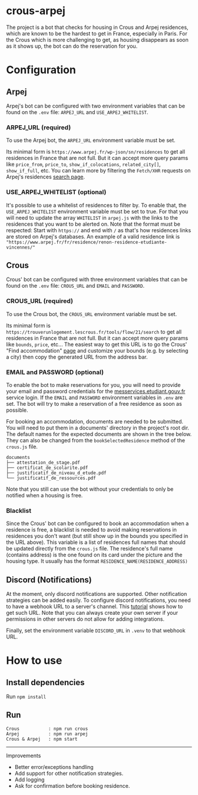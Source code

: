 
# crous-arpej
The project is a bot that checks for housing in Crous and Arpej residences, which are known to be the hardest to get in France, especially in Paris. 
For the Crous which is more challenging to get, as housing disappears as soon as it shows up, the bot can do the reservation for you.

# Configuration
## Arpej

Arpej's bot can be configured with two environment variables that can be found on the `.env` file: `ARPEJ_URL` and `USE_ARPEJ_WHITELIST`.

### ARPEJ_URL (required)
To use the Arpej bot, the `ARPEJ_URL` environment variable must be set.

Its minimal form is `https://www.arpej.fr/wp-json/sn/residences` to get all residences in France that are not full. 
But it can accept more query params like `price_from`, `price_to`, `show_if_colocations`, `related_city[]`, `show_if_full`, etc. 
You can learn more by filtering the `Fetch/XHR` requests on Arpej's residences [search page](https://www.arpej.fr/fr/nos-residences).

### USE_ARPEJ_WHITELIST (optional)

It's possible to use a whitelist of residences to filter by. To enable that, the `USE_ARPEJ_WHITELIST` environment variable must be set to true.
For that you will need to update the array `WHITELIST` in `arpej.js` with the links to the residences that you want to be alerted on.
Note that the format must be respected: Start with `https://` and end with `/` as that's how residences links are stored on Arpej's databases. 
An example of a valid residence link is `"https://www.arpej.fr/fr/residence/renon-residence-etudiante-vincennes/"`

## Crous
Crous' bot can be configured with three environment variables that can be found on the `.env` file: `CROUS_URL` and `EMAIL` and `PASSWORD`.

### CROUS_URL (required)
To use the Crous bot, the `CROUS_URL` environment variable must be set. 

Its minimal form is `https://trouverunlogement.lescrous.fr/tools/flow/21/search` to get all residences in France that are not full.
But it can accept more query params like `bounds`, `price`, etc...
The easiest way to get this URL is to go the Crous' "Find accommodation" [page](https://trouverunlogement.lescrous.fr/tools/flow/21/search) and customize your bounds (e.g. by selecting a city) then copy the generated URL from the address bar.

### EMAIL and PASSWORD (optional)

To enable the bot to make reservations for you, you will need to provide your email and password credentials for the [messervices.etudiant.gouv.fr](https://www.messervices.etudiant.gouv.fr) service login.
If the `EMAIL` and `PASSWORD` environment variables in `.env` are set. The bot will try to make a reservation of a free residence as soon as possible.

For booking an accommodation, documents are needed to be submitted. You will need to put them in a documents' directory in the project's root dir. 
The default names for the expected documents are shown in the tree below.
They can also be changed from the `bookSelectedResidence` method of the `crous.js` file.
```
documents
├── attestation_de_stage.pdf
├── certificat_de_scolarite.pdf
├── justificatif_de_niveau_d_etude.pdf
└── justificatif_de_ressources.pdf
```

Note that you still can use the bot without your credentials to only be notified when a housing is free.

### Blacklist

Since the Crous' bot can be configured to book an accommodation when a residence is free, a blacklist is needed to avoid making reservations in residences you don't want (but still show up in the bounds you specified in the URL above).
This variable is a list of residences full names that should be updated directly from the `crous.js` file. The residence's full name (contains address) is the one found on its card under the picture and the housing type. It usually has the format `RESIDENCE_NAME(RESIDENCE_ADDRESS)`

## Discord (Notifications)

At the moment, only discord notifications are supported. Other notification strategies can be added easily.
To configure discord notifications, you need to have a webhook URL to a server's channel. This [tutorial](https://support.discord.com/hc/en-us/articles/228383668-Intro-to-Webhooks) shows how to get such URL.
Note that you can always create your own server if your permissions in other servers do not allow for adding integrations.

Finally, set the environment variable `DISCORD_URL` in `.venv` to that webhook URL.


# How to use

## Install dependencies
Run ```npm install```

## Run
```
Crous           : npm run crous
Arpej           : npm run arpej
Crous & Arpej   : npm start
```
---

Improvements
- Better error/exceptions handling
- Add support for other notification strategies.
- Add logging
- Ask for confirmation before booking residence.
